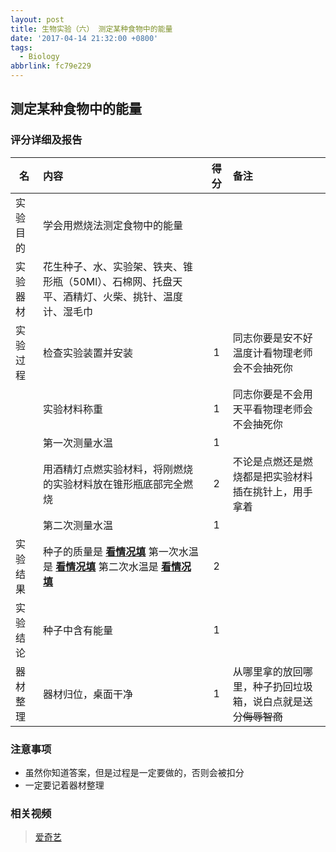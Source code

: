 ```yaml
---
layout: post
title: 生物实验（六） 测定某种食物中的能量
date: '2017-04-14 21:32:00 +0800'
tags:
  - Biology
abbrlink: fc79e229
---
```


## 测定某种食物中的能量

### 评分详细及报告

| 名 | 内容 | 得分 | 备注 |
| -------- |:----------- |:---------:|:-------------- |
| 实验目的 | 学会用燃烧法测定食物中的能量 | | |
| 实验器材 | 花生种子、水、实验架、铁夹、锥形瓶（50Ml）、石棉网、托盘天平、酒精灯、火柴、挑针、温度计、湿毛巾 | | |
| 实验过程 | 检查实验装置并安装 | 1 | 同志你要是安不好温度计看物理老师会不会抽死你 |
| | 实验材料称重 | 1 | 同志你要是不会用天平看物理老师会不会抽死你 |
| | 第一次测量水温 | 1 | |
| | 用酒精灯点燃实验材料，将刚燃烧的实验材料放在锥形瓶底部完全燃烧 | 2 | 不论是点燃还是燃烧都是把实验材料插在挑针上，用手拿着|
| | 第二次测量水温 | 1 |  |
| 实验结果 | 种子的质量是 **<u>看情况填</u>** 第一次水温是 **<u>看情况填</u>** 第二次水温是 **<u>看情况填</u>**| 2 ||
| 实验结论 | 种子中含有能量| 1 | |
| 器材整理 | 器材归位，桌面干净 | 1 | 从哪里拿的放回哪里，种子扔回垃圾箱，说白点就是送分~~侮辱智商~~|

### 注意事项

* 虽然你知道答案，但是过程是一定要做的，否则会被扣分
* 一定要记着器材整理

### 相关视频

> [爱奇艺](http://www.iqiyi.com/w_19rs4wq3gx.html)
